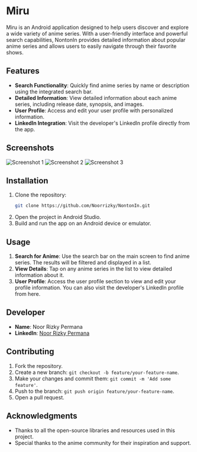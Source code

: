 # Miru
Miru is an Android application designed to help users discover and explore a wide variety of anime series. With a user-friendly interface and powerful search capabilities, NontonIn provides detailed information about popular anime series and allows users to easily navigate through their favorite shows.

## Features

- **Search Functionality**: Quickly find anime series by name or description using the integrated search bar.
- **Detailed Information**: View detailed information about each anime series, including release date, synopsis, and images.
- **User Profile**: Access and edit your user profile with personalized information.
- **LinkedIn Integration**: Visit the developer's LinkedIn profile directly from the app.

## Screenshots

![Screenshot 1](screenshots/screenshot1.png)
![Screenshot 2](screenshots/screenshot2.png)
![Screenshot 3](screenshots/screenshot3.png)

## Installation

1. Clone the repository:
    ```sh
    git clone https://github.com/Noorrizky/NontonIn.git
    ```
2. Open the project in Android Studio.
3. Build and run the app on an Android device or emulator.

## Usage

1. **Search for Anime**: Use the search bar on the main screen to find anime series. The results will be filtered and displayed in a list.
2. **View Details**: Tap on any anime series in the list to view detailed information about it.
3. **User Profile**: Access the user profile section to view and edit your profile information. You can also visit the developer's LinkedIn profile from here.

## Developer

- **Name**: Noor Rizky Permana
- **LinkedIn**: [Noor Rizky Permana](https://www.linkedin.com/in/noor-rizky-permana-965969269/)

## Contributing

1. Fork the repository.
2. Create a new branch: `git checkout -b feature/your-feature-name`.
3. Make your changes and commit them: `git commit -m 'Add some feature'`.
4. Push to the branch: `git push origin feature/your-feature-name`.
5. Open a pull request.

## Acknowledgments

- Thanks to all the open-source libraries and resources used in this project.
- Special thanks to the anime community for their inspiration and support.


